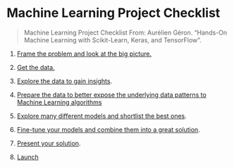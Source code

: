 # Machine Learning Project Checklist

> Machine Learning Project Checklist From: Aurélien Géron. “Hands-On Machine Learning with Scikit-Learn, Keras, and TensorFlow”. 

1. [Frame the problem and look at the big picture.](./Frame_the_problem.md)

2. [Get the data.](./Get_the_data.md) 

3. [Explore the data to gain insights](./Explore_the_data.md). 

4. [Prepare the data to better expose the underlying data patterns to Machine
   Learning algorithms](./Prepare_the_data.md)
 
5. [Explore many different models and shortlist the best
   ones](./Explore_the_models.md).

6. [Fine-tune your models and combine them into a great
   solution](./Fine_tune_the_models.md).

7. [Present your solution](./Present_your_solution.md).

8. [Launch](./Launch.md)
